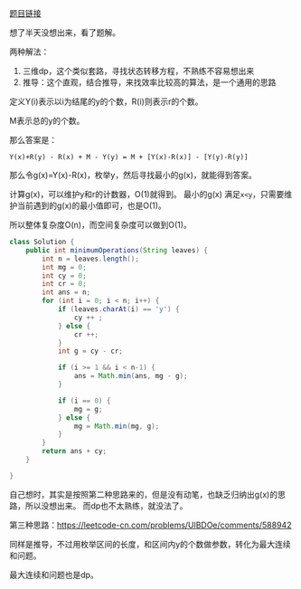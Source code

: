 
[题目链接](https://leetcode-cn.com/problems/UlBDOe/)


想了半天没想出来，看了题解。

两种解法：
1. 三维dp，这个类似套路，寻找状态转移方程，不熟练不容易想出来
2. 推导：这个直观，结合推导，来找效率比较高的算法，是一个通用的思路

定义Y(i)表示以i为结尾的y的个数，R(i)则表示r的个数。

M表示总的y的个数。

那么答案是：
```
Y(x)+R(y) - R(x) + M - Y(y) = M + [Y(x)-R(x)] - [Y(y)-R(y)] 
```

那么令g(x)=Y(x)-R(x)，枚举y，然后寻找最小的g(x)，就能得到答案。

计算g(x)，可以维护y和r的计数器，O(1)就得到。
最小的g(x) 满足`x<y`，只需要维护当前遇到的g(x)的最小值即可，也是O(1)。

所以整体复杂度O(n)，而空间复杂度可以做到O(1)。

```java
class Solution {
    public int minimumOperations(String leaves) {
        int n = leaves.length();
        int mg = 0;
        int cy = 0;
        int cr = 0;
        int ans = n;
        for (int i = 0; i < n; i++) {
            if (leaves.charAt(i) == 'y') {
                cy ++ ;
            } else {
                cr ++;
            }
            int g = cy - cr;

            if (i >= 1 && i < n-1) {
                ans = Math.min(ans, mg - g);
            }

            if (i == 0) {
                mg = g;
            } else {
                mg = Math.min(mg, g);
            }
        }
        return ans + cy;
    }

}
```

自己想时，其实是按照第二种思路来的，但是没有动笔，也缺乏归纳出g(x)的思路，所以没想出来。
而dp也不太熟练，就没法了。

第三种思路：https://leetcode-cn.com/problems/UlBDOe/comments/588942

同样是推导，不过用枚举区间的长度，和区间内y的个数做参数，转化为最大连续和问题。

最大连续和问题也是dp。


